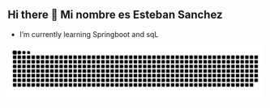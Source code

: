 ## Hi there 👋 Mi nombre es Esteban Sanchez

<!--
**EddSanchezz/Eddsanchezz** is a ✨ _special_ ✨ repository because its `README.md` (this file) appears on your GitHub profile.

Here are some ideas to get you started:

- 🔭 I’m currently working on ...
- 👯 I’m looking to collaborate on ...
- 🤔 I’m looking for help with ...
- 💬 Ask me about ...
- 📫 How to reach me: ...
- 😄 Pronouns: ...
- ⚡ Fun fact: ...
-->

- I’m currently learning Springboot and sqL

![snake gif](https://github.com/EddSanchezz/EddSanchezz/blob/output/github-snake-dark.svg)

